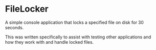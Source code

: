 # FileLocker

A simple console application that locks a specified file on disk for 30 seconds.

This was written specifically to assist with testing other applications and how they work with and handle locked files.
